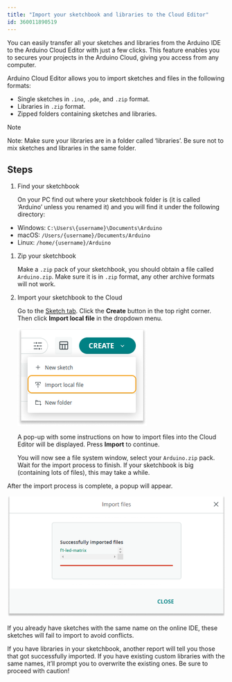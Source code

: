 ```yaml
---
title: "Import your sketchbook and libraries to the Cloud Editor"
id: 360011890519
---
```


You can easily transfer all your sketches and libraries from the Arduino IDE to the Arduino Cloud Editor with just a few clicks. This feature enables you to secures your projects in the Arduino Cloud, giving you access from any computer.

Arduino Cloud Editor allows you to import sketches and files in the following formats:

- Single sketches in `.ino`, `.pde`, and `.zip` format.
- Libraries in `.zip` format.
- Zipped folders containing sketches and libraries.

> [!NOTE]
> Note: Make sure your libraries are in a folder called ‘libraries’. Be sure not to mix sketches and libraries in the same folder.

## Steps

1. Find your sketchbook

   On your PC find out where your sketchbook folder is (it is called ‘Arduino’ unless you renamed it) and you will find it under the following directory:

- Windows: `C:\Users\{username}\Documents\Arduino`
- macOS: `/Users/{username}/Documents/Arduino`
- Linux: `/home/{username}/Arduino`

1. Zip your sketchbook

   Make a `.zip` pack of your sketchbook, you should obtain a file called `Arduino.zip`. Make sure it is in `.zip` format, any other archive formats will not work.

1. Import your sketchbook to the Cloud

   Go to the [Sketch tab](https://app.arduino.cc/sketches). Click the **Create** button in the top right corner. Then click **Import local file** in the dropdown menu.

   ![Import button location](img/ImportFiles2.png)

   A pop-up with some instructions on how to import files into the Cloud Editor will be displayed. Press **Import** to continue.

   You will now see a file system window, select your `Arduino.zip` pack. Wait for the import process to finish. If your sketchbook is big (containing lots of files), this may take a while.

After the import process is complete, a popup will appear.

![Import report](img/ImportFiles3.png)

If you already have sketches with the same name on the online IDE, these sketches will fail to import to avoid conflicts.

If you have libraries in your sketchbook, another report will tell you those that got successfully imported. If you have existing custom libraries with the same names, it’ll prompt you to overwrite the existing ones. Be sure to proceed with caution!
